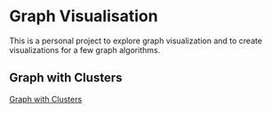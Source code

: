 # Graph Visualisation 
This is a personal project to explore graph visualization and to create visualizations for a few graph algorithms.  


## Graph with Clusters
[Graph with Clusters](./public/images/chrome_7W80bxeXZ0.png)


